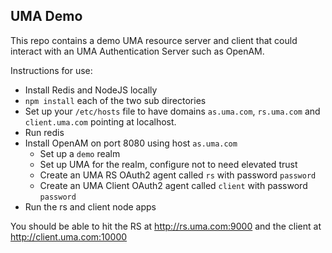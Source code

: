 ## UMA Demo

This repo contains a demo UMA resource server and client that could
interact with an UMA Authentication Server such as OpenAM.

Instructions for use:
* Install Redis and NodeJS locally
* `npm install` each of the two sub directories
* Set up your `/etc/hosts` file to have domains `as.uma.com`, `rs.uma.com`
and `client.uma.com` pointing at localhost.
* Run redis
* Install OpenAM on port 8080 using host `as.uma.com`
   * Set up a `demo` realm
   * Set up UMA for the realm, configure not to need elevated trust
   * Create an UMA RS OAuth2 agent called `rs` with password `password`
   * Create an UMA Client OAuth2 agent called `client` with password `password`
* Run the rs and client node apps

You should be able to hit the RS at http://rs.uma.com:9000 and the client at
http://client.uma.com:10000
